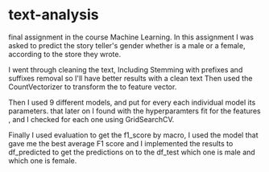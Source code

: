 # text-analysis
final assignment in the course Machine Learning. In this assignment I was asked to predict the story teller's gender whether is a male or a female, according to the store they wrote.

I went through cleaning the text, Including Stemming with prefixes and suffixes removal so I'll have better results with a clean text 
Then used the CountVectorizer to transform the to feature vector.

Then I used 9 different models, and put for every each individual model its parameters. that later on I found with  the hyperparamters fit for the features , and I checked for each one using GridSearchCV.

Finally I used evaluation to get the f1_score by macro, I used the model that gave me the best average F1 score and
I implemented the results to df_predicted to get the predictions on to the df_test which one is male and which one is female.
